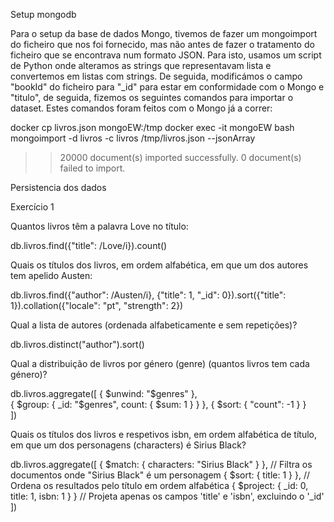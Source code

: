 
Setup mongodb

Para o setup da base de dados Mongo, tivemos de fazer um mongoimport do ficheiro que nos foi fornecido, mas não antes de fazer o tratamento do ficheiro que se encontrava num formato JSON. Para isto, usamos um script de Python onde alteramos as strings que representavam lista e convertemos em listas com strings. De seguida, modificámos o campo "bookId" do ficheiro para "_id" para estar em conformidade com o Mongo e "titulo", de seguida, fizemos os seguintes comandos para importar o dataset. Estes comandos foram feitos com o Mongo já a correr:

docker cp livros.json mongoEW:/tmp
docker exec -it mongoEW bash
mongoimport -d livros -c livros /tmp/livros.json --jsonArray

>> 20000 document(s) imported successfully. 0 document(s) failed to import.


Persistencia dos dados

Exercício 1 

Quantos livros têm a palavra Love no título:

db.livros.find({"title": /Love/i}).count()

Quais os títulos dos livros, em ordem alfabética, em que um dos autores tem apelido Austen:

db.livros.find({"author": /Austen/i}, {"title": 1, "_id": 0}).sort({"title": 1}).collation({"locale": "pt", "strength": 2})

Qual a lista de autores (ordenada alfabeticamente e sem repetições)?

db.livros.distinct("author").sort()

Qual a distribuição de livros por género (genre) (quantos livros tem cada género)?

db.livros.aggregate([
    { $unwind: "$genres" },  
    { $group: { _id: "$genres", count: { $sum: 1 } } }, 
    { $sort: { "count": -1 } }  
])

Quais os títulos dos livros e respetivos isbn, em ordem alfabética de título, em que um dos personagens (characters) é Sirius Black?

db.livros.aggregate([
    { $match: { characters: "Sirius Black" } }, // Filtra os documentos onde "Sirius Black" é um personagem
    { $sort: { title: 1 } }, // Ordena os resultados pelo título em ordem alfabética
    { $project: { _id: 0, title: 1, isbn: 1 } } // Projeta apenas os campos 'title' e 'isbn', excluindo o '_id'
])